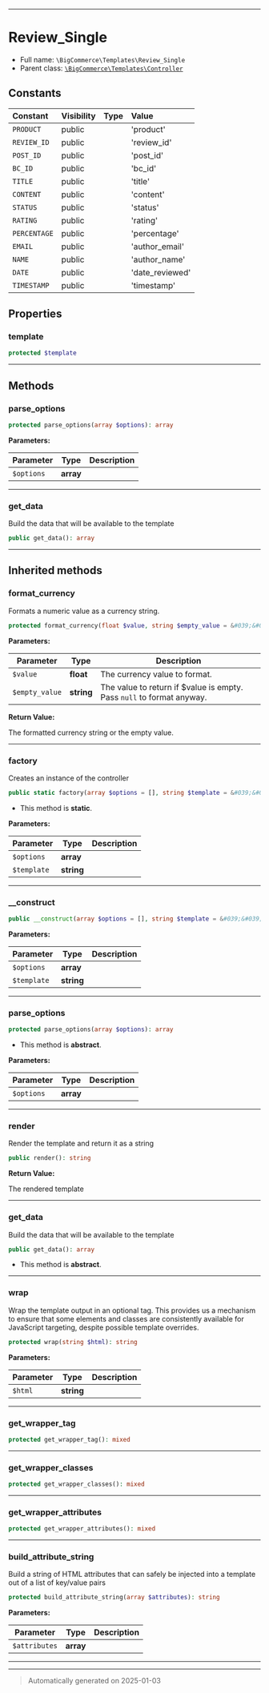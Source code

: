 ***

# Review_Single





* Full name: `\BigCommerce\Templates\Review_Single`
* Parent class: [`\BigCommerce\Templates\Controller`](./classes/BigCommerce/Templates/Controller.md)


## Constants

| Constant | Visibility | Type | Value |
|:---------|:-----------|:-----|:------|
|`PRODUCT`|public| |&#039;product&#039;|
|`REVIEW_ID`|public| |&#039;review_id&#039;|
|`POST_ID`|public| |&#039;post_id&#039;|
|`BC_ID`|public| |&#039;bc_id&#039;|
|`TITLE`|public| |&#039;title&#039;|
|`CONTENT`|public| |&#039;content&#039;|
|`STATUS`|public| |&#039;status&#039;|
|`RATING`|public| |&#039;rating&#039;|
|`PERCENTAGE`|public| |&#039;percentage&#039;|
|`EMAIL`|public| |&#039;author_email&#039;|
|`NAME`|public| |&#039;author_name&#039;|
|`DATE`|public| |&#039;date_reviewed&#039;|
|`TIMESTAMP`|public| |&#039;timestamp&#039;|

## Properties


### template



```php
protected $template
```







***

## Methods


### parse_options



```php
protected parse_options(array $options): array
```








**Parameters:**

| Parameter | Type | Description |
|-----------|------|-------------|
| `$options` | **array** |  |





***

### get_data

Build the data that will be available to the template

```php
public get_data(): array
```












***


## Inherited methods


### format_currency

Formats a numeric value as a currency string.

```php
protected format_currency(float $value, string $empty_value = &#039;&#039;): string
```








**Parameters:**

| Parameter | Type | Description |
|-----------|------|-------------|
| `$value` | **float** | The currency value to format. |
| `$empty_value` | **string** | The value to return if $value is empty. Pass `null` to format anyway. |


**Return Value:**

The formatted currency string or the empty value.




***

### factory

Creates an instance of the controller

```php
public static factory(array $options = [], string $template = &#039;&#039;): static
```



* This method is **static**.




**Parameters:**

| Parameter | Type | Description |
|-----------|------|-------------|
| `$options` | **array** |  |
| `$template` | **string** |  |





***

### __construct



```php
public __construct(array $options = [], string $template = &#039;&#039;): mixed
```








**Parameters:**

| Parameter | Type | Description |
|-----------|------|-------------|
| `$options` | **array** |  |
| `$template` | **string** |  |





***

### parse_options



```php
protected parse_options(array $options): array
```




* This method is **abstract**.



**Parameters:**

| Parameter | Type | Description |
|-----------|------|-------------|
| `$options` | **array** |  |





***

### render

Render the template and return it as a string

```php
public render(): string
```









**Return Value:**

The rendered template




***

### get_data

Build the data that will be available to the template

```php
public get_data(): array
```




* This method is **abstract**.







***

### wrap

Wrap the template output in an optional tag. This provides us a mechanism
to ensure that some elements and classes are consistently available
for JavaScript targeting, despite possible template overrides.

```php
protected wrap(string $html): string
```








**Parameters:**

| Parameter | Type | Description |
|-----------|------|-------------|
| `$html` | **string** |  |





***

### get_wrapper_tag



```php
protected get_wrapper_tag(): mixed
```












***

### get_wrapper_classes



```php
protected get_wrapper_classes(): mixed
```












***

### get_wrapper_attributes



```php
protected get_wrapper_attributes(): mixed
```












***

### build_attribute_string

Build a string of HTML attributes that can safely be
injected into a template out of a list of key/value pairs

```php
protected build_attribute_string(array $attributes): string
```








**Parameters:**

| Parameter | Type | Description |
|-----------|------|-------------|
| `$attributes` | **array** |  |





***


***
> Automatically generated on 2025-01-03
